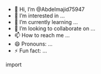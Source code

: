 - 👋 Hi, I’m @Abdelmajid75947
- 👀 I’m interested in ...
- 🌱 I’m currently learning ...
- 💞️ I’m looking to collaborate on ...
- 📫 How to reach me ...
- 😄 Pronouns: ...
- ⚡ Fun fact: ...

<!---
Abdelmajid75947/Abdelmajid75947 is a ✨ special ✨ repository because its `README.md` (this file) appears on your GitHub profile.
You can click the Preview link to take a look at your changes.
--->import 

